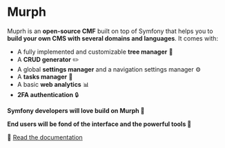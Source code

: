 # Murph

Muprh is an **open-source CMF** built on top of Symfony that helps you to **build your own CMS with several domains and languages**. It comes with:

* A fully implemented and customizable **tree manager** 🌳
* A **CRUD generator** ✏️
* A global **settings manager** and a navigation settings manager ⚙️
* A **tasks manager** 🧹
* A basic **web analytics** 📊
* **2FA authentication** 🔒

**Symfony developers will love build on Murph 🧪**

**End users will be fond of the interface and the powerful tools 💜**

📗 [Read the documentation](https://doc.murph-project.org/)
